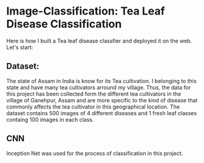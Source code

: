 # Image-Classification: Tea Leaf Disease Classification
Here is how I built a Tea leaf disease classfier and deployed it on the web. Let's start:

## Dataset:
The state of Assam in India is know for its Tea cultivation. I belonging to this state and have many tea cultivators arround my village. Thus, the data for this project has been collected form the different tea cultivators in the village of Ganehpur, Assam and are more specific to the kind of disease that commonly affects the tea cultivator in this geographical location. The dataset contains 500 images of 4 different diseases and 1 fresh leaf classes containg 100 images in each class.

## CNN
Inception Net was used for the process of classification in this project.

